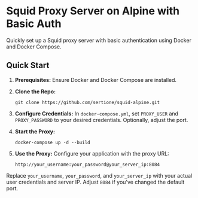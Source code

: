 # Squid Proxy Server on Alpine with Basic Auth

Quickly set up a Squid proxy server with basic authentication using Docker and Docker Compose.

## Quick Start

1. **Prerequisites:** Ensure Docker and Docker Compose are installed.

2. **Clone the Repo:**
   ```
   git clone https://github.com/sertione/squid-alpine.git
   ```

3. **Configure Credentials:** In `docker-compose.yml`, set `PROXY_USER` and `PROXY_PASSWORD` to your desired credentials. Optionally, adjust the port.

4. **Start the Proxy:**
   ```
   docker-compose up -d --build
   ```

5. **Use the Proxy:** Configure your application with the proxy URL:
   ```
   http://your_username:your_password@your_server_ip:8084
   ```

Replace `your_username`, `your_password`, and `your_server_ip` with your actual user credentials and server IP. Adjust `8084` if you've changed the default port.
